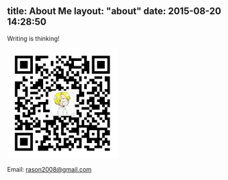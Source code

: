 title: About Me
layout: "about"
date: 2015-08-20 14:28:50
---


Writing is thinking!

![Wechat](https://raw.githubusercontent.com/rason/rason.github.io/master/image/wechat.jpg)

Email: rason2008@gmail.com